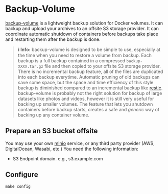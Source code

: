 # Backup-Volume

[backup-volume](https://github.com/EnigmaCurry/backup-volume) is a
lightweight backup solution for Docker volumes. It can backup and
upload your archives to an offsite S3 storage provider. It can
coordinate automatic shutdown of containers before backups take place
and restarting them after the backup is done.

> **ℹ️ Info:** backup-volume is designed to be simple to use,
> especially at the time when you need to restore a volume from
> backup. Each backup is a full backup contained in a compressed
> `backup-XXXX.tar.gz` file and then copied to your offsite S3 storage
> provider. There is no incremental backup feature, all of the files
> are duplicated into each backup everytime. Automatic pruning of old
> backups can save some space, but the space and time efficiency of
> this style backup is diminished compared to an incremental backup
> like [restic](https://restic.net/). backup-volume is probably not
> the right solution for backup of large datasets like photos and
> videos, however it is still very useful for backing up smaller
> volumes. The feature that lets you shutdown containers before backup
> starts, creates a safe and *generic* way of backing up any container
> volume.

## Prepare an S3 bucket offsite

You may use your own [minio](../minio) service, or any third party
provider (AWS, DigitalOcean, Wasabi, etc.) You need the following
information:

 * S3 Endpoint domain. e.g., s3.example.com



## Configure 

```
make config
```

